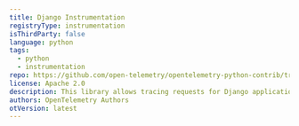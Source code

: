 ```yaml
---
title: Django Instrumentation
registryType: instrumentation
isThirdParty: false
language: python
tags:
  - python
  - instrumentation
repo: https://github.com/open-telemetry/opentelemetry-python-contrib/tree/main/instrumentation/opentelemetry-instrumentation-django
license: Apache 2.0
description: This library allows tracing requests for Django applications.
authors: OpenTelemetry Authors
otVersion: latest
---
```

